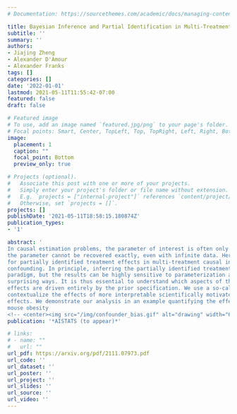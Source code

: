 ```yaml
---
# Documentation: https://sourcethemes.com/academic/docs/managing-content/

title: Bayesian Inference and Partial Identification in Multi-Treatment Causal Inference with Unobserved Confounding
subtitle: ''
summary: ''
authors:
- Jiajing Zheng
- Alexander D'Amour
- Alexander Franks
tags: []
categories: []
date: '2022-01-01'
lastmod: 2021-05-11T11:55:42-07:00
featured: false
draft: false

# Featured image
# To use, add an image named `featured.jpg/png` to your page's folder.
# Focal points: Smart, Center, TopLeft, Top, TopRight, Left, Right, BottomLeft, Bottom, BottomRight.
image:
  placement: 1
  caption: ""
  focal_point: Bottom
  preview_only: true

# Projects (optional).
#   Associate this post with one or more of your projects.
#   Simply enter your project's folder or file name without extension.
#   E.g. `projects = ["internal-project"]` references `content/project/deep-learning/index.md`.
#   Otherwise, set `projects = []`.
projects: []
publishDate: '2021-05-11T18:58:15.180874Z'
publication_types:
- '1'

abstract: '
In causal estimation problems, the parameter of interest is often only partially identified, implying that
the parameter cannot be recovered exactly, even with infinite data. Here, we study Bayesian inference
for partially identified treatment effects in multi-treatment causal inference problems with unobserved
confounding. In principle, inferring the partially identified treatment effects is natural under the Bayesian
paradigm, but the results can be highly sensitive to parameterization and prior specification, often in
surprising ways. It is thus essential to understand which aspects of the conclusions about treatment
effects are driven entirely by the prior specification. We use a so-called transparent parameterization to
contextualize the effects of more interpretable scientifically motivated prior specifications on the multiple
effects. We demonstrate our analysis in an example quantifying the effects of gene expression levels on
mouse obesity
<!-- <center><img src="/img/confounder_bias.gif" alt="drawing" width="60%" /></center>'  -->
publication: '*AISTATS (to appear)*'

# links:
# - name: ""
#   url: ""
url_pdf: https://arxiv.org/pdf/2111.07973.pdf
url_code: ''
url_dataset: ''
url_poster: ''
url_project: ''
url_slides: ''
url_source: ''
url_video: ''
---
```

